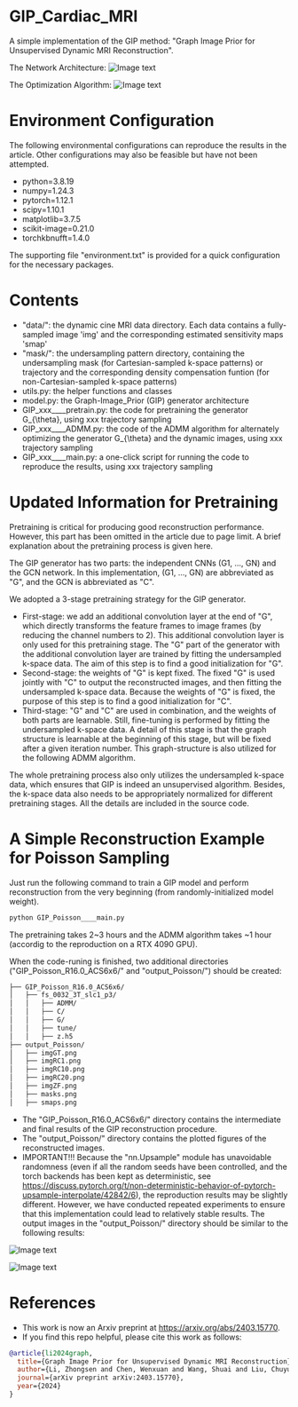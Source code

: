 # GIP_Cardiac_MRI
A simple implementation of the GIP method: "Graph Image Prior for Unsupervised Dynamic MRI Reconstruction".

The Network Architecture:
![Image text](illustration/Network_Architecture.png)

The Optimization Algorithm:
![Image text](illustration/Optimization_Algorithm.png)

# Environment Configuration
The following environmental configurations can reproduce the results in the article. Other configurations may also be feasible but have not been attempted.

* python=3.8.19
* numpy=1.24.3
* pytorch=1.12.1
* scipy=1.10.1
* matplotlib=3.7.5
* scikit-image=0.21.0
* torchkbnufft=1.4.0
  
The supporting file "environment.txt" is provided for a quick configuration for the necessary packages.

# Contents
* "data/": the dynamic cine MRI data directory. Each data contains a fully-sampled image 'img' and the corresponding estimated sensitivity maps 'smap'
* "mask/": the undersampling pattern directory, containing the undersampling mask (for Cartesian-sampled k-space patterns) or trajectory and the corresponding density compensation funtion (for non-Cartesian-sampled k-space patterns)
* utils.py: the helper functions and classes
* model.py: the Graph-Image_Prior (GIP) generator architecture
* GIP_xxx____pretrain.py: the code for pretraining the generator G_{\theta}, using xxx trajectory sampling
* GIP_xxx____ADMM.py: the code of the ADMM algorithm for alternately optimizing the generator G_{\theta} and the dynamic images, using xxx trajectory sampling
* GIP_xxx____main.py: a one-click script for running the code to reproduce the results, using xxx trajectory sampling

# Updated Information for Pretraining

Pretraining is critical for producing good reconstruction performance. However, this part has been omitted in the article due to page limit. A brief explanation about the pretraining process is given here.

The GIP generator has two parts: the independent CNNs (G1, ..., GN) and the GCN network. In this implementation, (G1, ..., GN) are abbreviated as "G", and the GCN is abbreviated as "C".

We adopted a 3-stage pretraining strategy for the GIP generator.

* First-stage: we add an additional convolution layer at the end of "G", which directly transforms the feature frames to image frames (by reducing the channel numbers to 2). This additional convolution layer is only used for this pretraining stage. The "G" part of the generator with the additional convolution layer are trained by fitting the undersampled k-space data. The aim of this step is to find a good initialization for "G".
* Second-stage: the weights of "G" is kept fixed. The fixed "G" is used jointly with "C" to output the reconstructed images, and then fitting the undersampled k-space data. Because the weights of "G" is fixed, the purpose of this step is to find a good initialization for "C".
* Third-stage: "G" and "C" are used in combination, and the weights of both parts are learnable. Still, fine-tuning is performed by fitting the undersampled k-space data. A detail of this stage is that the graph structure is learnable at the beginning of this stage, but will be fixed after a given iteration number. This graph-structure is also utilized for the following ADMM algorithm.

The whole pretraining process also only utilizes the undersampled k-space data, which ensures that GIP is indeed an unsupervised algorithm. Besides, the k-space data also needs to be appropriately normalized for different pretraining stages. All the details are included in the source code.

# A Simple Reconstruction Example for Poisson Sampling
Just run the following command to train a GIP model and perform reconstruction from the very beginning (from randomly-initialized model weight).

```bash
python GIP_Poisson____main.py
```

The pretraining takes 2~3 hours and the ADMM algorithm takes ~1 hour (accordig to the reproduction on a RTX 4090 GPU).

When the code-runing is finished, two additional directories ("GIP_Poisson_R16.0_ACS6x6/" and "output_Poisson/") should be created:

```bash
├── GIP_Poisson_R16.0_ACS6x6/
│   ├── fs_0032_3T_slc1_p3/
│   │   ├── ADMM/
│   │   ├── C/
│   │   ├── G/
│   │   ├── tune/
│   │   ├── z.h5
├── output_Poisson/
│   ├── imgGT.png
│   ├── imgRC1.png
│   ├── imgRC10.png
│   ├── imgRC20.png
│   ├── imgZF.png
│   ├── masks.png
│   ├── smaps.png
```
* The "GIP_Poisson_R16.0_ACS6x6/" directory contains the intermediate and final results of the GIP reconstruction procedure.
* The "output_Poisson/" directory contains the plotted figures of the reconstructed images.
* IMPORTANT!!! Because the "nn.Upsample" module has unavoidable randomness (even if all the random seeds have been controlled, and the torch backends has been kept as deterministic, see https://discuss.pytorch.org/t/non-deterministic-behavior-of-pytorch-upsample-interpolate/42842/6), the reproduction results may be slightly different. However, we have conducted repeated experiments to ensure that this implementation could lead to relatively stable results. The output images in the "output_Poisson/" directory should be similar to the following results:

![Image text](illustration/smap_and_mask.png)

![Image text](illustration/recon_images.png)

# References
* This work is now an Arxiv preprint at https://arxiv.org/abs/2403.15770.
* If you find this repo helpful, please cite this work as follows:
```bibtex
@article{li2024graph,
  title={Graph Image Prior for Unsupervised Dynamic MRI Reconstruction},
  author={Li, Zhongsen and Chen, Wenxuan and Wang, Shuai and Liu, Chuyu and Li, Rui},
  journal={arXiv preprint arXiv:2403.15770},
  year={2024}
}
```
